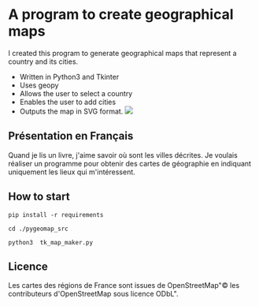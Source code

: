 # A program to create geographical maps
I created this program to generate geographical maps that represent a country and its cities. 

  * Written in Python3 and Tkinter
  * Uses geopy
  * Allows the user to select a country
  * Enables the user to add cities
  * Outputs the map in SVG format.
![](/home/bertrand/important/prog_local/PW_31_carte_geographie_svg/docs/images/churchill.svg)

## Présentation en Français
Quand je lis un livre, j'aime savoir où sont les villes décrites. Je voulais réaliser un programme pour obtenir des cartes de géographie en indiquant uniquement les lieux qui m'intéressent. 

## How to start
```
pip install -r requirements

cd ./pygeomap_src

python3  tk_map_maker.py
```


## Licence
Les cartes des régions de France sont issues de OpenStreetMap"© les contributeurs d'OpenStreetMap sous licence ODbL".
